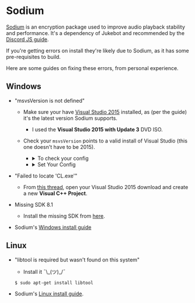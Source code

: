 # Sodium

[Sodium](https://github.com/paixaop/node-sodium) is an encryption package used to improve audio playback stability and performance. It's a dependency of Jukebot and recommended by the [Discord JS guide](https://discordjs.guide/voice/#extra-dependencies).

If you're getting errors on install they're likely due to Sodium, as it has some pre-requisites to build.

Here are some guides on fixing these errors, from personal experience.

## Windows

-   "msvsVersion is not defined"

    -   Make sure your have [Visual Studio 2015](https://my.visualstudio.com/Downloads?q=visual%20studio%202015&wt.mc_id=o~msft~vscom~older-downloads) installed, as (per the guide) it's the latest version Sodium supports.
        -   I used the **Visual Studio 2015 with Update 3** DVD ISO.
    -   Check your `msvsVersion` points to a valid install of Visual Studio (this one doesn't have to be 2015).

        -   <details>
            <summary>To check your config</summary>
            <br />

            ```sh
            # yarn
            yarn config get msvsVersion
            # npm
            npm config get msvsVersion

            ```

            </details>

        -   <details>
            <summary>Set Your Config</summary>
            <br />

            ```sh
            # yarn
            yarn config get msvsVersion

            # npm
            npm config get msvsVersion
            ```

-   "Failed to locate 'CL.exe'"

    -   From [this thread](https://stackoverflow.com/questions/33716369/error-trk0005-failed-to-locate-cl-exe), open your Visual Studio 2015 download and create a new **Visual C++ Project**.

-   Missing SDK 8.1

    -   Install the missing SDK from [here](https://developer.microsoft.com/en-us/windows/downloads/sdk-archive/).

-   Sodium's [Windows install guide](https://github.com/paixaop/node-sodium#windows-install)

## Linux

-   "libtool is required but wasn't found on this system"

    -   Install it ¯\\\_(ツ)\_/¯

    ```sh
    $ sudo apt-get install libtool
    ```

-   Sodium's [Linux install guide](https://github.com/paixaop/node-sodium#install).
